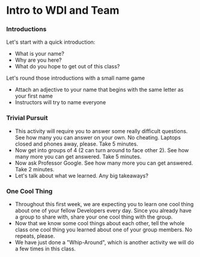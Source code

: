 # Intro to WDI and Team

<!--5-10 minutes -->

### Introductions
<!-- Instructors introductions -->

Let's start with a quick introduction:

- What is your name?
- Why are you here?
- What do you hope to get out of this class?
 
Let's round those introductions with a small name game
- Attach an adjective to your name that begins with the same letter as your first name
- Instructors will try to name everyone

<!--10 minutes -->

### Trivial Pursuit

 - This activity will require you to answer some really difficult questions.  See how many you can answer on your own. No cheating.  Laptops closed and phones away, please.  Take 5 minutes.
 - Now get into groups of 4 (2 can turn around to face other 2).  See how many more you can get answered.  Take 5 minutes.
 - Now ask Professor Google.  See how many more you can get answered.  Take 2 minutes.
 - Let's talk about what we learned.  Any big takeaways?
 
<!-- 5 minutes -->

### One Cool Thing

 - Throughout this first week, we are expecting you to learn one cool thing about one of your fellow Developers every day.  Since you already have a group to share with, share your one cool thing with the group.
 - Now that we know some cool things about each other, tell the whole class one cool thing you learned about one of your group members.  No repeats, please.
 - We have just done a "Whip-Around", which is another activity we will do a few times in this class.
